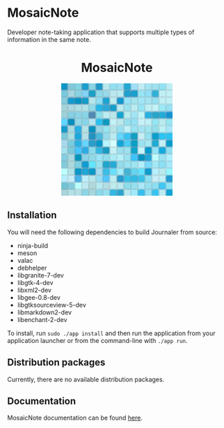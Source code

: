 # MosaicNote
Developer note-taking application that supports multiple types of information in the same note.

<h1 align="center">MosaicNote</h1>
<p align="center">
  <img src="https://raw.githubusercontent.com/phase1geo/MosaicNote/master/data/icons/128/com.github.phase1geo.mosaic-note.png" width="256"/>
</p>

<!--
<p align="center">
  <a href="https://appcenter.elementary.io/com.github.phase1geo.mosaicnote">
    <img src="https://appcenter.elementary.io/badge.svg" alt="Get it on AppCenter" />
  </a>
</p>

![<center><b>Main Entry Panel</b></center>](https://raw.githubusercontent.com/phase1geo/Journaler/master/data/screenshots/screenshot-entry-solarized.png "Journaling application for elementary OS")

## Overview

Make every day a memory.

Make memories in life and never forget them with Journaler, a journaling application that allows you to easily and
expressively capture the details and thoughts about your life.  Review past entries in new and interesting ways.
Stay motivated to keep writing.  Easily export your data when needed.

**Features:**

-
- Built with GTK-4.
-->

## Installation

You will need the following dependencies to build Journaler from source:

* ninja-build
* meson
* valac
* debhelper
* libgranite-7-dev
* libgtk-4-dev
* libxml2-dev
* libgee-0.8-dev
* libgtksourceview-5-dev
* libmarkdown2-dev
* libenchant-2-dev
<!-- * libsqlite3-dev -->
<!-- * libwebkitgtk-6.0-dev -->

To install, run `sudo ./app install` and then run the application from your application launcher or from
the command-line with `./app run`.

<!--
## Flatpak

MosaicNote is available as a Flatpak (recommended) via Flathub and elementary OS AppCenter.

### Flathub

You can install the Flathub flatpak from:

https://flathub.org/apps/com.github.phase1geo.journaler

### elementary OS AppCenter

Search for "MosaicNote" in AppCenter and install from there.
-->

## Distribution packages

Currently, there are no available distribution packages.

## Documentation

MosaicNote documentation can be found [here](https://github.com/phase1geo/MosaicNote/wiki/Table-of-Contents).

<!--
<p align="center">
  <a href="https://appcenter.elementary.io/com.github.phase1geo.journaler">
    <img src="https://appcenter.elementary.io/badge.svg" alt="Get it on AppCenter" />
  </a>
</p>
-->